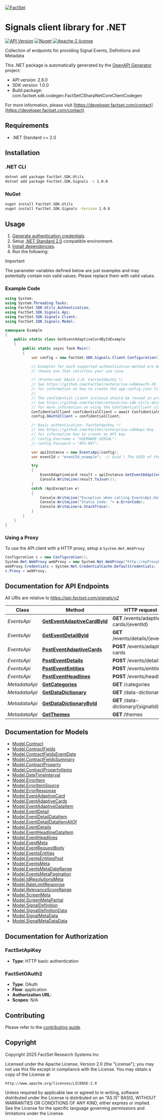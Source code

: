[![FactSet](https://raw.githubusercontent.com/factset/enterprise-sdk/main/docs/images/factset-logo.svg)](https://www.factset.com)

# Signals client library for .NET

[![API Version](https://img.shields.io/badge/api-v2.6.0-blue)](https://developer.factset.com/api-catalog/signals-api)
[![Nuget](https://img.shields.io/badge/nuget-v1.0.0-orange)](https://www.nuget.org/packages/FactSet.SDK.Signals/1.0.0)
[![Apache-2 license](https://img.shields.io/badge/license-Apache2-brightgreen.svg)](https://www.apache.org/licenses/LICENSE-2.0)

Collection of endpoints for providing Signal Events, Definitions and Metadata

This .NET package is automatically generated by the [OpenAPI Generator](https://openapi-generator.tech) project:

- API version: 2.6.0
- SDK version: 1.0.0
- Build package: com.factset.sdk.codegen.FactSetCSharpNetCoreClientCodegen

For more information, please visit [https://developer.factset.com/contact](https://developer.factset.com/contact)

## Requirements

* .NET Standard >= 2.0

## Installation

### .NET CLI

```bash
dotnet add package FactSet.SDK.Utils
dotnet add package FactSet.SDK.Signals -v 1.0.0
```

### NuGet

```bash
nuget install FactSet.SDK.Utils
nuget install FactSet.SDK.Signals -Version 1.0.0
```

## Usage

1. [Generate authentication credentials](../../../../README.md#authentication).
2. Setup [.NET Standard 2.0](https://docs.microsoft.com/en-us/dotnet/standard/net-standard?tabs=net-standard-2-0) compatible environment.
3. [Install dependencies](#installation).
4. Run the following:

> [!IMPORTANT]
> The parameter variables defined below are just examples and may potentially contain non valid values. Please replace them with valid values.

### Example Code

```csharp
using System;
using System.Threading.Tasks;
using FactSet.SDK.Utils.Authentication;
using FactSet.SDK.Signals.Api;
using FactSet.SDK.Signals.Client;
using FactSet.SDK.Signals.Model;

namespace Example
{
    public static class GetEventAdaptiveCardByIdExample
    {
        public static async Task Main()
        {
            var config = new FactSet.SDK.Signals.Client.Configuration();

            // Examples for each supported authentication method are below,
            // choose one that satisfies your use case.

            /* (Preferred) OAuth 2.0: FactSetOAuth2 */
            // See https://github.com/FactSet/enterprise-sdk#oauth-20
            // for information on how to create the app-config.json file
            //
            // The confidential client instance should be reused in production environments.
            // See https://github.com/FactSet/enterprise-sdk-utils-dotnet#authentication
            // for more information on using the ConfidentialClient class
            ConfidentialClient confidentialClient = await ConfidentialClient.CreateAsync("/path/to/app-config.json");
            config.OAuth2Client = confidentialClient;

            /* Basic authentication: FactSetApiKey */
            // See https://github.com/FactSet/enterprise-sdk#api-key
            // for information how to create an API key
            // config.Username = "USERNAME-SERIAL";
            // config.Password = "API-KEY";

            var apiInstance = new EventsApi(config);
            var eventId = "eventId_example";  // Guid | The UUID of the event to return.

            try
            {
                EventAdaptiveCard result = apiInstance.GetEventAdaptiveCardById(eventId);
                Console.WriteLine(result.ToJson());
            }
            catch (ApiException e)
            {
                Console.WriteLine("Exception when calling EventsApi.GetEventAdaptiveCardById: " + e.Message );
                Console.WriteLine("Status Code: "+ e.ErrorCode);
                Console.WriteLine(e.StackTrace);
            }
        }
    }
}
```

### Using a Proxy

To use the API client with a HTTP proxy, setup a `System.Net.WebProxy`

```csharp
Configuration c = new Configuration();
System.Net.WebProxy webProxy = new System.Net.WebProxy("http://myProxyUrl:80/");
webProxy.Credentials = System.Net.CredentialCache.DefaultCredentials;
c.Proxy = webProxy;
```

## Documentation for API Endpoints

All URIs are relative to *https://api.factset.com/signals/v2*

Class | Method | HTTP request | Description
------------ | ------------- | ------------- | -------------
*EventsApi* | [**GetEventAdaptiveCardById**](https://github.com/FactSet/enterprise-sdk/tree/main/code/dotnet/Signals/v2/docs/EventsApi.md#geteventadaptivecardbyid) | **GET** /events/adaptive-cards/{eventId} | 
*EventsApi* | [**GetEventDetailById**](https://github.com/FactSet/enterprise-sdk/tree/main/code/dotnet/Signals/v2/docs/EventsApi.md#geteventdetailbyid) | **GET** /events/details/{eventId} | 
*EventsApi* | [**PostEventAdaptiveCards**](https://github.com/FactSet/enterprise-sdk/tree/main/code/dotnet/Signals/v2/docs/EventsApi.md#posteventadaptivecards) | **POST** /events/adaptive-cards | 
*EventsApi* | [**PostEventDetails**](https://github.com/FactSet/enterprise-sdk/tree/main/code/dotnet/Signals/v2/docs/EventsApi.md#posteventdetails) | **POST** /events/details | 
*EventsApi* | [**PostEventEntities**](https://github.com/FactSet/enterprise-sdk/tree/main/code/dotnet/Signals/v2/docs/EventsApi.md#postevententities) | **POST** /events/entities | 
*EventsApi* | [**PostEventHeadlines**](https://github.com/FactSet/enterprise-sdk/tree/main/code/dotnet/Signals/v2/docs/EventsApi.md#posteventheadlines) | **POST** /events/headlines | 
*MetadataApi* | [**GetCategories**](https://github.com/FactSet/enterprise-sdk/tree/main/code/dotnet/Signals/v2/docs/MetadataApi.md#getcategories) | **GET** /categories | 
*MetadataApi* | [**GetDataDictionary**](https://github.com/FactSet/enterprise-sdk/tree/main/code/dotnet/Signals/v2/docs/MetadataApi.md#getdatadictionary) | **GET** /data-dictionary | 
*MetadataApi* | [**GetDataDictionaryById**](https://github.com/FactSet/enterprise-sdk/tree/main/code/dotnet/Signals/v2/docs/MetadataApi.md#getdatadictionarybyid) | **GET** /data-dictionary/{signalId} | 
*MetadataApi* | [**GetThemes**](https://github.com/FactSet/enterprise-sdk/tree/main/code/dotnet/Signals/v2/docs/MetadataApi.md#getthemes) | **GET** /themes | 


## Documentation for Models

 - [Model.Contract](https://github.com/FactSet/enterprise-sdk/tree/main/code/dotnet/Signals/v2/docs/Contract.md)
 - [Model.ContractFields](https://github.com/FactSet/enterprise-sdk/tree/main/code/dotnet/Signals/v2/docs/ContractFields.md)
 - [Model.ContractFieldsEventDate](https://github.com/FactSet/enterprise-sdk/tree/main/code/dotnet/Signals/v2/docs/ContractFieldsEventDate.md)
 - [Model.ContractFieldsSummary](https://github.com/FactSet/enterprise-sdk/tree/main/code/dotnet/Signals/v2/docs/ContractFieldsSummary.md)
 - [Model.ContractProperty](https://github.com/FactSet/enterprise-sdk/tree/main/code/dotnet/Signals/v2/docs/ContractProperty.md)
 - [Model.ContractPropertyItems](https://github.com/FactSet/enterprise-sdk/tree/main/code/dotnet/Signals/v2/docs/ContractPropertyItems.md)
 - [Model.DateTimeInterval](https://github.com/FactSet/enterprise-sdk/tree/main/code/dotnet/Signals/v2/docs/DateTimeInterval.md)
 - [Model.ErrorItem](https://github.com/FactSet/enterprise-sdk/tree/main/code/dotnet/Signals/v2/docs/ErrorItem.md)
 - [Model.ErrorItemSource](https://github.com/FactSet/enterprise-sdk/tree/main/code/dotnet/Signals/v2/docs/ErrorItemSource.md)
 - [Model.ErrorResponse](https://github.com/FactSet/enterprise-sdk/tree/main/code/dotnet/Signals/v2/docs/ErrorResponse.md)
 - [Model.EventAdaptiveCard](https://github.com/FactSet/enterprise-sdk/tree/main/code/dotnet/Signals/v2/docs/EventAdaptiveCard.md)
 - [Model.EventAdaptiveCards](https://github.com/FactSet/enterprise-sdk/tree/main/code/dotnet/Signals/v2/docs/EventAdaptiveCards.md)
 - [Model.EventAdaptiveDataItem](https://github.com/FactSet/enterprise-sdk/tree/main/code/dotnet/Signals/v2/docs/EventAdaptiveDataItem.md)
 - [Model.EventDetail](https://github.com/FactSet/enterprise-sdk/tree/main/code/dotnet/Signals/v2/docs/EventDetail.md)
 - [Model.EventDetailDataItem](https://github.com/FactSet/enterprise-sdk/tree/main/code/dotnet/Signals/v2/docs/EventDetailDataItem.md)
 - [Model.EventDetailDataItemAllOf](https://github.com/FactSet/enterprise-sdk/tree/main/code/dotnet/Signals/v2/docs/EventDetailDataItemAllOf.md)
 - [Model.EventDetails](https://github.com/FactSet/enterprise-sdk/tree/main/code/dotnet/Signals/v2/docs/EventDetails.md)
 - [Model.EventHeadlineDataItem](https://github.com/FactSet/enterprise-sdk/tree/main/code/dotnet/Signals/v2/docs/EventHeadlineDataItem.md)
 - [Model.EventHeadlines](https://github.com/FactSet/enterprise-sdk/tree/main/code/dotnet/Signals/v2/docs/EventHeadlines.md)
 - [Model.EventMeta](https://github.com/FactSet/enterprise-sdk/tree/main/code/dotnet/Signals/v2/docs/EventMeta.md)
 - [Model.EventRequestBody](https://github.com/FactSet/enterprise-sdk/tree/main/code/dotnet/Signals/v2/docs/EventRequestBody.md)
 - [Model.EventsEntities](https://github.com/FactSet/enterprise-sdk/tree/main/code/dotnet/Signals/v2/docs/EventsEntities.md)
 - [Model.EventsEntitiesPost](https://github.com/FactSet/enterprise-sdk/tree/main/code/dotnet/Signals/v2/docs/EventsEntitiesPost.md)
 - [Model.EventsMeta](https://github.com/FactSet/enterprise-sdk/tree/main/code/dotnet/Signals/v2/docs/EventsMeta.md)
 - [Model.EventsMetaDateRange](https://github.com/FactSet/enterprise-sdk/tree/main/code/dotnet/Signals/v2/docs/EventsMetaDateRange.md)
 - [Model.EventsMetaPagination](https://github.com/FactSet/enterprise-sdk/tree/main/code/dotnet/Signals/v2/docs/EventsMetaPagination.md)
 - [Model.IdResolutionsMeta](https://github.com/FactSet/enterprise-sdk/tree/main/code/dotnet/Signals/v2/docs/IdResolutionsMeta.md)
 - [Model.RateLimitResponse](https://github.com/FactSet/enterprise-sdk/tree/main/code/dotnet/Signals/v2/docs/RateLimitResponse.md)
 - [Model.RelevanceScoreRange](https://github.com/FactSet/enterprise-sdk/tree/main/code/dotnet/Signals/v2/docs/RelevanceScoreRange.md)
 - [Model.ScreenMeta](https://github.com/FactSet/enterprise-sdk/tree/main/code/dotnet/Signals/v2/docs/ScreenMeta.md)
 - [Model.ScreenMetaPartial](https://github.com/FactSet/enterprise-sdk/tree/main/code/dotnet/Signals/v2/docs/ScreenMetaPartial.md)
 - [Model.SignalDefinition](https://github.com/FactSet/enterprise-sdk/tree/main/code/dotnet/Signals/v2/docs/SignalDefinition.md)
 - [Model.SignalDefinitionData](https://github.com/FactSet/enterprise-sdk/tree/main/code/dotnet/Signals/v2/docs/SignalDefinitionData.md)
 - [Model.SignalMetaData](https://github.com/FactSet/enterprise-sdk/tree/main/code/dotnet/Signals/v2/docs/SignalMetaData.md)
 - [Model.SignalMetaDataData](https://github.com/FactSet/enterprise-sdk/tree/main/code/dotnet/Signals/v2/docs/SignalMetaDataData.md)


## Documentation for Authorization


### FactSetApiKey

- **Type**: HTTP basic authentication


### FactSetOAuth2

- **Type**: OAuth
- **Flow**: application
- **Authorization URL**: 
- **Scopes**: N/A


## Contributing

Please refer to the [contributing guide](../../../../CONTRIBUTING.md).

## Copyright

Copyright 2025 FactSet Research Systems Inc

Licensed under the Apache License, Version 2.0 (the "License");
you may not use this file except in compliance with the License.
You may obtain a copy of the License at

    http://www.apache.org/licenses/LICENSE-2.0

Unless required by applicable law or agreed to in writing, software
distributed under the License is distributed on an "AS IS" BASIS,
WITHOUT WARRANTIES OR CONDITIONS OF ANY KIND, either express or implied.
See the License for the specific language governing permissions and
limitations under the License.
